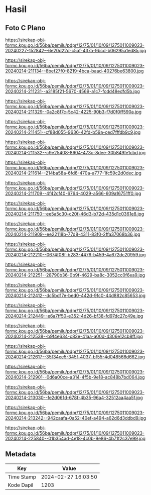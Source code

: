 # Hasil

## Foto C Plano

https://sirekap-obj-formc.kpu.go.id/56ba/pemilu/pdpr/12/75/01/10/09/1275011009023-20240227-152842--6e20d22d-c5af-437a-9bcd-b06295a1ed85.jpg

https://sirekap-obj-formc.kpu.go.id/56ba/pemilu/pdpr/12/75/01/10/09/1275011009023-20240214-211134--8bef27f0-8219-4bca-baad-40276be63800.jpg

https://sirekap-obj-formc.kpu.go.id/56ba/pemilu/pdpr/12/75/01/10/09/1275011009023-20240214-211231--a3185f21-5670-4569-a1c7-fcdd48edfd5b.jpg

https://sirekap-obj-formc.kpu.go.id/56ba/pemilu/pdpr/12/75/01/10/09/1275011009023-20240214-211329--0a2c8f7c-5c42-4225-90b3-f7d0f0ff590a.jpg

https://sirekap-obj-formc.kpu.go.id/56ba/pemilu/pdpr/12/75/01/10/09/1275011009023-20240214-211451--cf88d055-9636-42fd-b59a-ced7fffdb9c9.jpg

https://sirekap-obj-formc.kpu.go.id/56ba/pemilu/pdpr/12/75/01/10/09/1275011009023-20240214-211532--c9e25408-8604-473c-8dee-30b849fe1cbd.jpg

https://sirekap-obj-formc.kpu.go.id/56ba/pemilu/pdpr/12/75/01/10/09/1275011009023-20240214-211614--214ba58a-6fd6-470a-a777-1fc59c2d0dec.jpg

https://sirekap-obj-formc.kpu.go.id/56ba/pemilu/pdpr/12/75/01/10/09/1275011009023-20240214-211709--4f42cf40-6764-4029-a566-609a16751ff0.jpg

https://sirekap-obj-formc.kpu.go.id/56ba/pemilu/pdpr/12/75/01/10/09/1275011009023-20240214-211750--ee5a5c30-c20f-46d3-b72d-435d1c0361e8.jpg

https://sirekap-obj-formc.kpu.go.id/56ba/pemilu/pdpr/12/75/01/10/09/1275011009023-20240214-211909--ee22118b-77d8-4311-83f0-2ffa37068b36.jpg

https://sirekap-obj-formc.kpu.go.id/56ba/pemilu/pdpr/12/75/01/10/09/1275011009023-20240214-212210--0674f08f-b283-4476-b459-4a672dc20959.jpg

https://sirekap-obj-formc.kpu.go.id/56ba/pemilu/pdpr/12/75/01/10/09/1275011009023-20240214-212251--28790b36-0b9f-4629-ba8c-3052cc0f6ea9.jpg

https://sirekap-obj-formc.kpu.go.id/56ba/pemilu/pdpr/12/75/01/10/09/1275011009023-20240214-212412--dc5bd17e-bed0-442d-9fc0-44d882c85653.jpg

https://sirekap-obj-formc.kpu.go.id/56ba/pemilu/pdpr/12/75/01/10/09/1275011009023-20240214-212449--e6a7ff50-e352-4d26-bf38-fd97dc27c49e.jpg

https://sirekap-obj-formc.kpu.go.id/56ba/pemilu/pdpr/12/75/01/10/09/1275011009023-20240214-212538--b9f4e634-c83e-41aa-a00d-4306e12cb8ff.jpg

https://sirekap-obj-formc.kpu.go.id/56ba/pemilu/pdpr/12/75/01/10/09/1275011009023-20240214-212617--35f34ee5-345f-4037-bf55-4d048566d662.jpg

https://sirekap-obj-formc.kpu.go.id/56ba/pemilu/pdpr/12/75/01/10/09/1275011009023-20240214-212901--0d6a00ce-a314-4f5b-9e18-ac848b7bd064.jpg

https://sirekap-obj-formc.kpu.go.id/56ba/pemilu/pdpr/12/75/01/10/09/1275011009023-20240214-213030--fe2d061d-678f-4b35-96a4-32512aa4aa5f.jpg

https://sirekap-obj-formc.kpu.go.id/56ba/pemilu/pdpr/12/75/01/10/09/1275011009023-20240214-213242--942caafa-0a52-40ef-a494-a62d6d3ddbd9.jpg

https://sirekap-obj-formc.kpu.go.id/56ba/pemilu/pdpr/12/75/01/10/09/1275011009023-20240214-225840--01b354ad-4e18-4c0b-9e86-4b71f2c37e99.jpg


## Metadata

| Key        | Value               |
| ---------- | ------------------- |
| Time Stamp | 2024-02-27 16:03:50 |
| Kode Dapil | 1203                |




